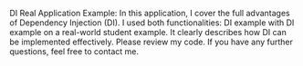 DI Real Application Example: In this application, I cover the full advantages of Dependency Injection (DI). I used both functionalities: DI example with DI example on a real-world student example. It clearly describes how DI can be implemented effectively. Please review my code. If you have any further questions, feel free to contact me.
